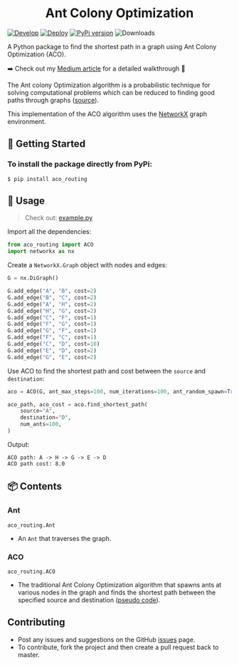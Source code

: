 <h1 align="center">Ant Colony Optimization</h1>

[![Develop](https://github.com/hasnainroopawalla/Ant-Colony-Optimization/actions/workflows/develop.yml/badge.svg)](https://github.com/hasnainroopawalla/Ant-Colony-Optimization/actions/workflows/develop.yml)
[![Deploy](https://github.com/hasnainroopawalla/Ant-Colony-Optimization/actions/workflows/deploy.yml/badge.svg)](https://github.com/hasnainroopawalla/Ant-Colony-Optimization/actions/workflows/deploy.yml)
[![PyPi version](https://img.shields.io/pypi/v/aco_routing.svg)](https://pypi.python.org/pypi/aco_routing/)
![Downloads](https://img.shields.io/pypi/dm/aco_routing.svg)

<!-- [![Python versions](https://img.shields.io/pypi/pyversions/aco_routing.svg?style=plastic)](https://img.shields.io/pypi/pyversions/aco_routing.svg?style=plastic) -->

A Python package to find the shortest path in a graph using Ant Colony Optimization (ACO).

➡️ Check out my [Medium article](https://medium.com/@hasnain.roopawalla/ant-colony-optimization-1bbc346c2da5) for a detailed walkthrough 🚀

The Ant colony Optimization algorithm is a probabilistic technique for solving computational problems which can be reduced to finding good paths through graphs ([source](https://en.wikipedia.org/wiki/Ant_colony_optimization_algorithms)).

This implementation of the ACO algorithm uses the [NetworkX](https://networkx.org/) graph environment.

## 🏁 Getting Started <a name = "getting_started"></a>

### To install the package directly from PyPi:

```
$ pip install aco_routing
```

## 🎈 Usage <a name="usage"></a>

> Check out: [example.py](https://github.com/hasnainroopawalla/ant-colony-optimization/blob/master/example.py)

Import all the dependencies:

```python
from aco_routing import ACO
import networkx as nx
```

Create a `NetworkX.Graph` object with nodes and edges:

```python
G = nx.DiGraph()

G.add_edge("A", "B", cost=2)
G.add_edge("B", "C", cost=2)
G.add_edge("A", "H", cost=2)
G.add_edge("H", "G", cost=2)
G.add_edge("C", "F", cost=1)
G.add_edge("F", "G", cost=1)
G.add_edge("G", "F", cost=1)
G.add_edge("F", "C", cost=1)
G.add_edge("C", "D", cost=10)
G.add_edge("E", "D", cost=2)
G.add_edge("G", "E", cost=2)
```

Use ACO to find the shortest path and cost between the `source` and `destination`:

```python
aco = ACO(G, ant_max_steps=100, num_iterations=100, ant_random_spawn=True)

aco_path, aco_cost = aco.find_shortest_path(
    source="A",
    destination="D",
    num_ants=100,
)
```

Output:

```
ACO path: A -> H -> G -> E -> D
ACO path cost: 8.0
```

## 📦 Contents <a name = "contents"></a>

### Ant

`aco_routing.Ant`

- An `Ant` that traverses the graph.

### ACO

`aco_routing.ACO`

- The traditional Ant Colony Optimization algorithm that spawns ants at various nodes in the graph and finds the shortest path between the specified source and destination ([pseudo code](https://en.wikipedia.org/wiki/Ant_colony_optimization_algorithms#Algorithm_and_formula)).

## Contributing

- Post any issues and suggestions on the GitHub [issues](https://github.com/hasnainroopawalla/Ant-Colony-Optimization/issues) page.
- To contribute, fork the project and then create a pull request back to master.

